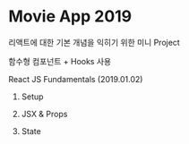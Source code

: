 # Movie App 2019

리액트에 대한 기본 개념을 익히기 위한 미니 Project

함수형 컴포넌트 + Hooks 사용

React JS Fundamentals (2019.01.02)

1. Setup

2. JSX & Props

3. State
